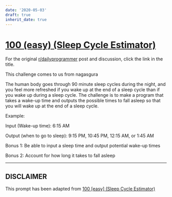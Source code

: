 ```yaml
---
date: '2020-05-03'
draft: true
inherit_date: true
---
```


# [100 (easy) (Sleep Cycle Estimator)](https://www.reddit.com/r/dailyprogrammer/comments/106go0/9202012_challenge_100_easy_sleep_cycle_estimator/)

For the original [r/dailyprogrammer](https://www.reddit.com/r/dailyprogrammer/) post and discussion, click the link in the title.

This challenge comes to us from nagasgura

The human body goes through 90 minute sleep cycles during the night, and you feel more refreshed if you wake up at the end of a sleep cycle than if you wake up during a sleep cycle. The challenge is to make a program that takes a wake-up time and outputs the possible times to fall asleep so that you will wake up at the end of a sleep cycle.

Example:

Input (Wake-up time): 6:15 AM

Output (when to go to sleep): 9:15 PM, 10:45 PM, 12:15 AM, or 1:45 AM

Bonus 1: Be able to input a sleep time and output potential wake-up times

Bonus 2: Account for how long it takes to fall asleep


----
## **DISCLAIMER**
This prompt has been adapted from [100 [easy] (Sleep Cycle Estimator)](https://www.reddit.com/r/dailyprogrammer/comments/106go0/9202012_challenge_100_easy_sleep_cycle_estimator/
)
